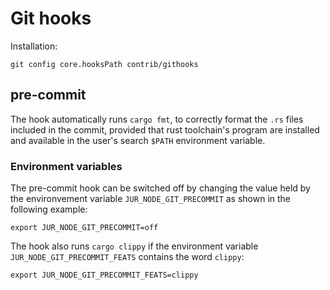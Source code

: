 # Git hooks

Installation:

```shell
git config core.hooksPath contrib/githooks
```

## pre-commit

The hook automatically runs `cargo fmt`, to correctly format the
`.rs` files included in the commit, provided that rust toolchain's
program are installed and available in the user's search `$PATH`
environment variable.

### Environment variables

The pre-commit hook can be switched off by changing the value held by the
environvement variable `JUR_NODE_GIT_PRECOMMIT` as shown in the following example:

```shell
export JUR_NODE_GIT_PRECOMMIT=off
```

The hook also runs `cargo clippy` if the environment variable
`JUR_NODE_GIT_PRECOMMIT_FEATS` contains the word `clippy`:

```shell
export JUR_NODE_GIT_PRECOMMIT_FEATS=clippy
```
